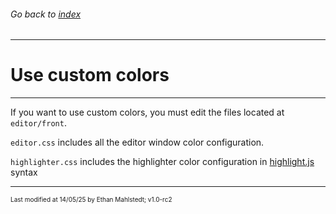 ###### Go back to [index](../README.md)

---

# Use custom colors

---

If you want to use custom colors, you must edit the files located at `editor/front`.

`editor.css` includes all the editor window color configuration.

`highlighter.css` includes the highlighter color configuration in [highlight.js](https://highlightjs.org/) syntax

---

<p style="font-size: 10px">Last modified at 14/05/25 by Ethan Mahlstedt; v1.0-rc2 </p>
